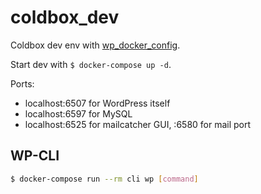 # coldbox_dev

Coldbox dev env with [wp_docker_config](https://github.com/mirucon/wp_docker_config).

Start dev with `$ docker-compose up -d`.

Ports:

* localhost:6507 for WordPress itself
* localhost:6597 for MySQL
* localhost:6525 for mailcatcher GUI, :6580 for mail port

## WP-CLI

```bash
$ docker-compose run --rm cli wp [command]
```

